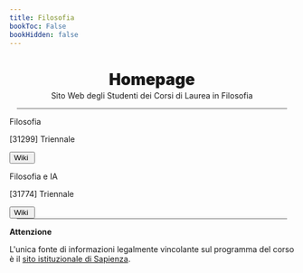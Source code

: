 ```yaml
---
title: Filosofia
bookToc: False
bookHidden: false
---
```


<h1 align="center" class="title_grad" style="font-weight: 900">Homepage</h1>

<p align="center" style="margin-top: -15px">Sito Web degli Studenti dei Corsi di Laurea in Filosofia</p>

<div style="width: 95%; height: 1px; background-color: #606060; margin-left: auto; margin-right: auto"></div>

<div class="home_evid">
    <div class="home_page degree_choice_page" id="degree_choice_informatica" style="align-items: center">
        <p class="home_box_text_title degree_choice_box_text_title" id="home_enroll_text">Filosofia</p>
        <p class="home_box_text degree_choice_box_text">[31299] Triennale</p>
        <button class="explore_more" onclick="window.location.href = '/31299/'">Wiki&nbsp<i class="fa-solid fa-arrow-right"></i></button>
    </div>
    <div class="home_page degree_choice_page" id="degree_choice_computer_science" style="align-items: center">
        <p class="home_box_text_title degree_choice_box_text_title" id="home_wiki_text">Filosofia e IA</p>
        <p class="home_box_text degree_choice_box_text">[31774] Triennale</p>
        <button class="explore_more" onclick="window.location.href = '/31774/'">Wiki&nbsp<i class="fa-solid fa-arrow-right"></i></button>
    </div>
</div>

<div style="width: 95%; height: 1px; background-color: #606060; margin-left: auto; margin-right: auto"></div>

<i class="fa-solid fa-triangle-exclamation" style="color: #FFD43B;"></i> **Attenzione**

L'unica fonte di informazioni legalmente vincolante sul programma del corso è il [sito istituzionale di Sapienza](https://corsidilaurea.uniroma1.it/).
